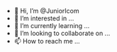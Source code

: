 - 👋 Hi, I’m @JuniorIcom
- 👀 I’m interested in ...
- 🌱 I’m currently learning ...
- 💞️ I’m looking to collaborate on ...
- 📫 How to reach me ...

<!---
JuniorIcom/JuniorIcom is a ✨ special ✨ repository because its `README.md` (this file) appears on your GitHub profile.
You can click the Preview link to take a look at your changes.
--->
